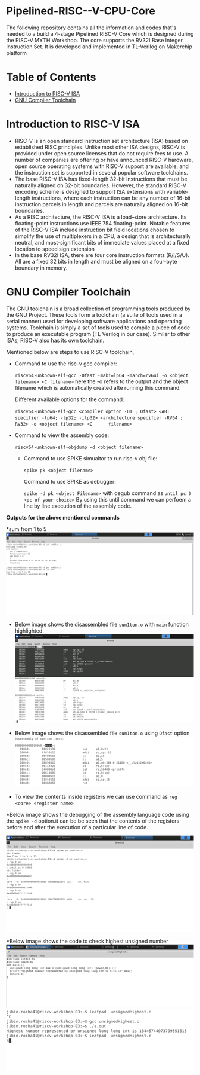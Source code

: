 # Pipelined-RISC--V-CPU-Core
The following repository contains all the information and codes that's needed to a build a 4-stage Pipelined RISC-V Core which is designed during the RISC-V MYTH Workshop. The core supports the RV32I Base Integer Instruction Set. It is developed and implemented in TL-Verilog on Makerchip platform
# Table of Contents
* [Introduction to RISC-V ISA](#introduction-to-risc-v-isa)
* [GNU Compiler Toolchain](#gnu-compiler-toolchain)


































# Introduction to RISC-V ISA 
* RISC-V is an open standard instruction set architecture (ISA) based on established RISC principles. Unlike most other ISA designs, RISC-V is provided under open source licenses that do not require fees to use. A number of companies are offering or have announced RISC-V hardware, open source operating systems with RISC-V support are available, and the instruction set is supported in several popular software toolchains.
* The base RISC-V ISA has fixed-length 32-bit instructions that must be naturally aligned on 32-bit boundaries. However, the standard RISC-V encoding scheme is designed to support ISA extensions
  with variable-length instructions, where each instruction can be any number of 16-bit instruction parcels in length and parcels are naturally aligned on 16-bit boundaries.
* As a RISC architecture, the RISC-V ISA is a load–store architecture. Its floating-point instructions use IEEE 754 floating-point. Notable features of the RISC-V ISA include instruction bit field locations chosen to simplify the use of multiplexers in a CPU, a design that is architecturally neutral, and most-significant bits of immediate values placed at a fixed location to speed sign extension
* In the base RV32I ISA, there are four core instruction formats (R/I/S/U). All are a fixed 32 bits in length and must be aligned on a four-byte boundary in memory.

# GNU Compiler Toolchain
The GNU toolchain is a broad collection of programming tools produced by the GNU Project. These tools form a toolchain (a suite of tools used in a serial manner) 
used for developing software applications and operating systems. Toolchain is simply a set of tools used to compile a piece of code to produce an executable program (TL Verilog in our case). 
Similar to other ISAs, RISC-V also has its own toolchain.

Mentioned below are steps to use RISC-V toolchain,

  * Command to use the risc-v gcc compiler:

    `riscv64-unknown-elf-gcc -Ofast -mabi=lp64 -march=rv64i -o <object filename> <C filename>`
    here the -o refers to the output and the object filename which is automatically created afte running this command.

    Different available options for the command:

    `riscv64-unknown-elf-gcc <compiler option -O1 ; Ofast> <ABI specifier -lp64; -lp32; -ilp32> <architecture specifier -RV64 ; RV32> -o <object filename> <C      filename>`
* Command to view the assembly code:
    
    `riscv64-unknown-elf-objdump -d <object filename>`
    
  * Command to use SPIKE simualtor to run risc-v obj file:
  
    `spike pk <object filename>`
    
    Command to use SPIKE as debugger:
    
    `spike -d pk <object Filename>` with degub command as `until pc 0 <pc of your choice>`
     By using this until command we can perfoem a line by line execution of the assembly code.
     

**Outputs for the above mentioned commands**

*sum from 1 to 5
![](https://github.com/Jibin-Rocha/Pipelined-RISC--V-CPU-Core/blob/main/Images/sum1ton.c.png)
     
* Below image shows the disassembled file `sum1ton.o` with `main` function highlighted.
![](https://github.com/Jibin-Rocha/Pipelined-RISC--V-CPU-Core/blob/main/Images/sum1ton.o.png)

* Below image shows the disassembled file `sum1ton.o` using `Ofast` option
![](https://github.com/Jibin-Rocha/Pipelined-RISC--V-CPU-Core/blob/main/Images/sum1ton_fast.o.png)

* To view the contents inside registers we can use command as `reg <core> <register name>`

*Below image shows the debugging of the assembly language code using the `spike -d` option.it can be be seen that the contents of the registers before and after the execution of a particular line of code.

![](https://github.com/Jibin-Rocha/Pipelined-RISC--V-CPU-Core/blob/main/Images/sum1ton_spike_debug_ofast.o.png)

*Below image shows the code to check highest unsigned number
![](https://github.com/Jibin-Rocha/Pipelined-RISC--V-CPU-Core/blob/main/Images/unsigned.c.png)
![](https://github.com/Jibin-Rocha/Pipelined-RISC--V-CPU-Core/blob/main/Images/out_unsigned.c.png)
